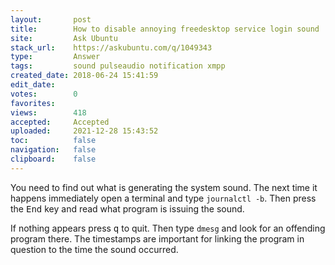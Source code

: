 ```yaml
---
layout:       post
title:        How to disable annoying freedesktop service login sound
site:         Ask Ubuntu
stack_url:    https://askubuntu.com/q/1049343
type:         Answer
tags:         sound pulseaudio notification xmpp
created_date: 2018-06-24 15:41:59
edit_date:    
votes:        0
favorites:    
views:        418
accepted:     Accepted
uploaded:     2021-12-28 15:43:52
toc:          false
navigation:   false
clipboard:    false
---
```


You need to find out what is generating the system sound. The next time it happens immediately open a terminal and type `journalctl -b`. Then press the <kbd>End</kbd> key and read what program is issuing the sound.

If nothing appears press <kbd>q</kbd> to quit. Then type `dmesg` and look for an offending program there. The timestamps are important for linking the program in question to the time the sound occurred.
